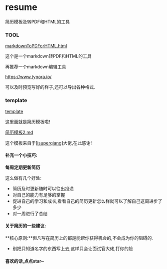 # resume
简历模板及转PDF和HTML的工具



### TOOL

 [markdownToPDForHTML.html](https://github.com/RobotWuYun/resume/blob/master/markdownToPDForHTML.html) 

这个是一个markdown转PDF和HTML的工具



再推荐一个markdown编辑工具

https://www.typora.io/

可以及时预览写好的样子,还可以导出各种格式.



### template

 [template](https://github.com/RobotWuYun/resume/tree/master/template) 

这里面就是简历模板啦!



 [简历模板2.md](https://github.com/RobotWuYun/resume/blob/master/template/简历模板2.md) 

这个模板来自于[[isuperqiang](https://github.com/isuperqiang)]大佬,在此感谢!





#### 补充一个小技巧:

**每周定期更新简历**

这么做有几个好处: 

+ 简历及时更新随时可以往出投递
+ 对自己的能力有足够的掌握
+ 促进自己的学习和成长,看看自己的简历更新怎么样就可以了解自己这周进步了多少
+ 对一周进行了总结



#### 关于简历的一些建议:

**核心原则:**但凡写在简历上的都是能帮你获得机会的,不会成为你的阻碍的.

+ 别把只知道名字的东西写上去,这样只会让面试官大佬,打你的脸



#### 喜欢的话,点点star~

